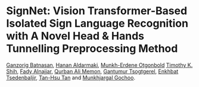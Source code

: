 # SignNet: Vision Transformer-Based Isolated Sign Language Recognition with A Novel Head & Hands Tunnelling Preprocessing Method


[Ganzorig Batnasan](https://), [Hanan Aldarmaki](https://), [Munkh-Erdene Otgonbold](https://) [Timothy K. Shih](https://),
[Fady Alnajjar](https://), [Qurban Ali Memon](https://), [Gantumur Tsogtgerel](https://), [Enkhbat Tsedenbaljir](), [Tan-Hsu Tan]() and [Munkhjargal Gochoo](https://).
